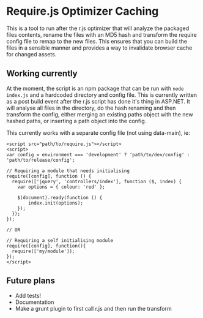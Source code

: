 # Require.js Optimizer Caching

This is a tool to run after the r.js optimizer that will analyze the packaged files contents, rename the files with an MD5 hash and transform the require config file to remap to the new files. This ensures that you can build the files in a sensible manner and provides a way to invalidate browser cache for changed assets.

## Working currently

At the moment, the script is an npm package that can be run with `node index.js` and a hardcoded directory and config file.  This is currently written as a post build event after the r.js script has done it's thing in ASP.NET.  It will analyse all files in the directory, do the hash renaming and then transform the config, either merging an existing paths object with the new hashed paths, or inserting a path object into the config.

This currently works with a separate config file (not using data-main), ie:
```
<script src="path/to/require.js"></script>
<script>
var config = environment === 'development' ? 'path/to/dev/config' : 'path/to/release/config';

// Requiring a module that needs initialising
require([config], function () {
  require(['jquery', 'controllers/index'], function ($, index) {
    var options = { colour: 'red' };

    $(document).ready(function () {
        index.init(options);
    });
  });
});

// OR

// Requiring a self initialising module
require([config], function(){
  require(['my/module']);
});
</script>
```

## Future plans

- Add tests!
- Documentation
- Make a grunt plugin to first call r.js and then run the transform